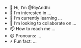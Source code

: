- 👋 Hi, I’m @RiyAndhi
- 👀 I’m interested in ...
- 🌱 I’m currently learning ...
- 💞️ I’m looking to collaborate on ...
- 📫 How to reach me ...
- 😄 Pronouns: ...
- ⚡ Fun fact: ...

<!---
RiyAndhi/RiyAndhi is a ✨ special ✨ repository because its `README.md` (this file) appears on your GitHub profile.
You can click the Preview link to take a look at your changes.
--->
